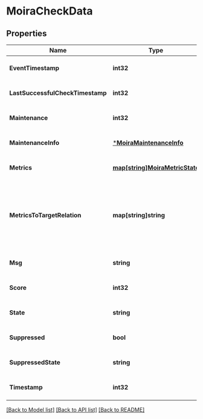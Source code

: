 # MoiraCheckData

## Properties
Name | Type | Description | Notes
------------ | ------------- | ------------- | -------------
**EventTimestamp** | **int32** |  | [optional] [default to null]
**LastSuccessfulCheckTimestamp** | **int32** |  | [optional] [default to null]
**Maintenance** | **int32** |  | [optional] [default to null]
**MaintenanceInfo** | [***MoiraMaintenanceInfo**](moira.MaintenanceInfo.md) |  | [optional] [default to null]
**Metrics** | [**map[string]MoiraMetricState**](moira.MetricState.md) |  | [optional] [default to null]
**MetricsToTargetRelation** | **map[string]string** | MetricsToTargetRelation is a map that holds relation between metric names that was alone during last check and targets that fetched this metric  {\&quot;t1\&quot;: \&quot;metric.name.1\&quot;, \&quot;t2\&quot;: \&quot;metric.name.2\&quot;} | [optional] [default to null]
**Msg** | **string** |  | [optional] [default to null]
**Score** | **int32** |  | [optional] [default to null]
**State** | **string** |  | [optional] [default to null]
**Suppressed** | **bool** |  | [optional] [default to null]
**SuppressedState** | **string** |  | [optional] [default to null]
**Timestamp** | **int32** |  | [optional] [default to null]

[[Back to Model list]](../README.md#documentation-for-models) [[Back to API list]](../README.md#documentation-for-api-endpoints) [[Back to README]](../README.md)

